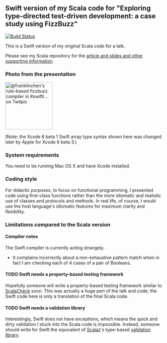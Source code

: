 ## Swift version of my Scala code for "Exploring type-directed test-driven development: a case study using FizzBuzz"

[![Build Status](https://travis-ci.org/FranklinChen/fizzbuzz-swift.png)](https://travis-ci.org/FranklinChen/fizzbuzz-swift)

This is a Swift version of my original Scala code for a talk.

Please see my Scala repository for the [article and slides and other supporting information](https://github.com/franklinchen/talk-on-type-directed-tdd-using-fizzbuzz).

### Photo from the presentation

<a href="http://twitpic.com/e5o899" title=" @franklinchen&#039;s rule-based fizzbuzz compiler in #swiftl... on Twitpic"><img src="http://twitpic.com/show/thumb/e5o899.jpg" width="150" height="150" alt=" @franklinchen&#039;s rule-based fizzbuzz compiler in #swiftl... on Twitpic"></a>

(Note: the Xcode 6 beta 1 Swift array type syntax shown here was changed later by Apple for Xcode 6 beta 3.)

### System requirements

You need to be running Mac OS X and have Xcode installed.

### Coding style

For didactic purposes, to focus on functional programming, I presented code using first-class functions rather than the more idiomatic and realistic use of classes and protocols and methods. In real life, of course, I would use the host language's idiomatic features for maximum clarity and flexibility.

### Limitations compared to the Scala version

#### Compiler notes

The Swift compiler is currently acting strangely.

- It complains incorrectly about a non-exhaustive pattern match when in fact I am checking each of 4 cases of a pair of Booleans.

#### TODO Swift needs a property-based testing framework

Hopefully someone will write a property-based testing framework similar to [ScalaCheck](http://scalacheck.org/) soon. This was actually a huge part of the talk and code; the Swift code here is only a translation of the final Scala code.

#### TODO Swift needs a validation library

Interestingly, Swift does not have exceptions, which means the quick and dirty validation I stuck into the Scala code is impossible. Instead, someone should write for Swift the equivalent of [Scalaz](https://github.com/scalaz/scalaz)'s type-based [validation library](http://eed3si9n.com/learning-scalaz/Validation.html).
